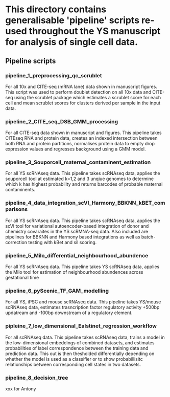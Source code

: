# This directory contains generalisable 'pipeline' scripts re-used throughout the YS manuscript for analysis of single cell data.

## Pipeline scripts

### pipeline_1_preprocessing_qc_scrublet
For all 10x and CITE-seq (mRNA lane) data shown in manuscript figures.
This script was used to perform doublet detection on all 10x data and CITE-seq using the scrublet package which estimates a scrublet score for each cell and mean scrublet scores for clusters derived per sample in the input data.

### pipeline_2_CITE_seq_DSB_GMM_processing
For all CITE-seq data shown in manuscript and figures. 
This pipeline takes CITEseq RNA and protein data, creates an indexed intersection between both RNA and protein partitions, normalises protein data to empty drop expression values and regresses background using a GMM model.

### pipeline_3_Souporcell_maternal_contaminent_estimation
For all YS scRNAseq data. 
This pipeline takes scRNAseq data, applies the souporcell tool at estimated k=1,2 and 3 unqiue genomes to determine which k has highest probability and returns barcodes of probable maternal contaminents. 

### pipeline_4_data_integration_scVI_Harmony_BBKNN_kBET_comparisons
For all YS scRNAseq data. 
This pipeline takes scRNAseq data, applies the scVI tool for variational autoencoder-based integration of donor and chemistry covaraites in the YS scRMNA-seq data. Also included are pipelines for BBKNN and Harmony based integrations as well as batch-correction testing with kBet and sil scoring.

### pipeline_5_Milo_differential_neighbourhood_abundence
For all YS scRNAseq data. 
This pipeline takes YS scRNAseq data, applies the Milo tool for estimation of neighbourhood abundences across gestational time

### pipeline_6_pyScenic_TF_GAM_modelling
For all YS, iPSC and mouse scRNAseq data.
This pipeline takes YS/mouse scRNAseq data, estimates trasncription factor regulatory activity +500bp updatream and -100bp downstream of a regulatory element.

### pipleine_7_low_dimensional_Ealstinet_regression_workflow
For all scRNAseq data.
This pipeline takes scRNAseq data, trains a model in the low-dimensional embeddings of combined datasets, and estimates probabilities of label correspondence between the training data and prediction data. This out is then thesholded differentially depending on whether the model is used as a classifier or to show probabillisitc relationships between corresponding cell states in two datasets.

### pipeline_8_decision_tree
xxx for Antony

